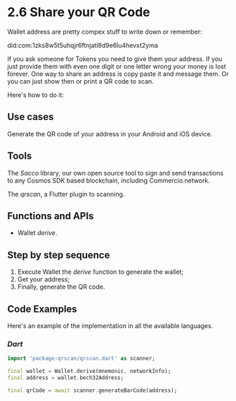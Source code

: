 # 2.6 Share your QR Code

Wallet address are pretty compex stuff to write down or remember:

did:com:1zks8w5t5uhqjr6ftnjatl8d9e6lu4hevxt2yma

If you ask someone for Tokens you need to give them your address. If you just provide them with even one digit or one letter wrong your money is lost forever.
One way to share an address is copy paste it and message them. Or you can just show then or print a QR code to scan.

Here's how to do it:

## Use cases

Generate the QR code of your address in your Android and iOS device.

## Tools

The _Sacco_ library, our own open source tool to sign and send transactions to any Cosmos SDK based blockchain, including Commercio.network.

The _qrscan_, a Flutter plugin to scanning.

## Functions and APIs

- Wallet _derive_.

## Step by step sequence

1. Execute Wallet the _derive_ function to generate the wallet;
2. Get your address;
3. Finally, generate the QR code.

## Code Examples

Here's an example of the implementation in all the available languages.

### _Dart_

```dart
import 'package:qrscan/qrscan.dart' as scanner;

final wallet = Wallet.derive(mnemonic, networkInfo);
final address = wallet.bech32Address;

final qrCode = await scanner.generateBarCode(address);
```
